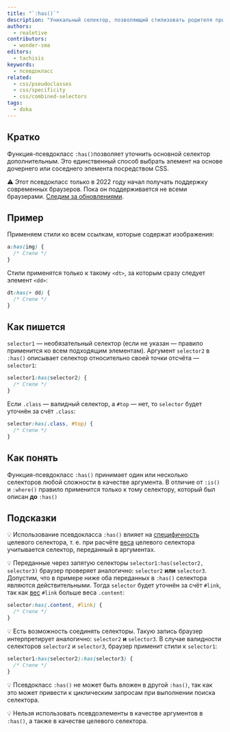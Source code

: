 ```yaml
---
title: "`:has()`"
description: "Уникальный селектор, позволяющий стилизовать родителя при наличии конкретного ребёнка."
authors:
  - realetive
contributors:
  - wonder-sma
editors:
  - tachisis
keywords:
  - псевдокласс
related:
  - css/pseudoclasses
  - css/specificity
  - css/combined-selectors
tags:
  - doka
---
```


## Кратко

Функция-псевдокласс `:has()`позволяет уточнить основной селектор дополнительным. Это единственный способ выбрать элемент на основе дочернего или соседнего элемента посредством CSS.

<aside>

⚠️ Этот псевдокласс только в 2022 году начал получать поддержку современных браузеров. Пока он поддерживается не всеми браузерами. [Следим за обновлениями](https://caniuse.com/css-has).

</aside>

## Пример

Применяем стили ко всем ссылкам, которые содержат изображения:

```css
a:has(img) {
  /* Стили */
}
```

Стили применятся только к такому `<dt>`, за которым сразу следует элемент `<dd>`:

```css
dt:has(+ dd) {
  /* Стили */
}
```

## Как пишется

`selector1` — необязательный селектор (если не указан — правило применится ко всем подходящим элементам). Аргумент `selector2` в `:has()` описывает селектор относительно своей точки отсчёта — `selector1`:

```css
selector1:has(selector2) {
  /* Стили */
}
```

Если `.class` — валидный селектор, а `#top` — нет, то `selector` будет уточнён за счёт `.class`:

```css
selector:has(.class, #top) {
  /* Стили */
}
```

## Как понять

Функция-псевдокласс `:has()` принимает один или несколько селекторов любой сложности в качестве аргумента. В отличие от `:is()` и `:where()` правило применится только к тому селектору, который был описан **до** `:has()`

## Подсказки

💡 Использование псевдокласса `:has()` влияет на [специфичность](/css/specificity/) целевого селектора, т. е. при расчёте [веса](/css/specificity/) целевого селектора учитывается селектор, переданный в аргументах.

💡 Переданные через запятую селекторы `selector1:has(selector2, selector3)` браузер проверяет аналогично: `selector2` **или** `selector3`. Допустим, что в примере ниже оба переданных в `:has()` селектора являются действительными. Тогда `selector` будет уточнён за счёт `#link`, так как [вес](/css/specificity/) `#link` больше веса `.content`:

```css
selector:has(.content, #link) {
  /* Стили */
}
```

💡 Есть возможность соединять селекторы. Такую запись браузер интерпретирует аналогично: `selector2` **и** `selector3`. В случае валидности селекторов `selector2` и `selector3`, браузер применит стили к `selector1`:

```css
selector1:has(selector2):has(selector3) {
  /* Стили */
}
```

💡 Псевдокласс `:has()` не может быть вложен в другой `:has()`, так как это может привести к циклическим запросам при выполнении поиска селектора.

💡 Нельзя использовать псевдоэлементы в качестве аргументов в `:has()`, а также в качестве целевого селектора.
